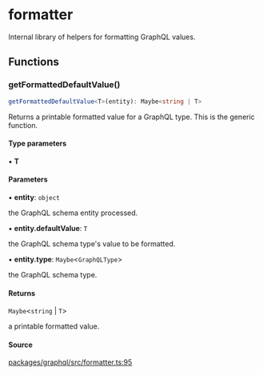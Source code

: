 # formatter

Internal library of helpers for formatting GraphQL values.

## Functions

### getFormattedDefaultValue()

```ts
getFormattedDefaultValue<T>(entity): Maybe<string | T>
```

Returns a printable formatted value for a GraphQL type.
This is the generic function.

#### Type parameters

▪ **T**

#### Parameters

▪ **entity**: `object`

the GraphQL schema entity processed.

▪ **entity.defaultValue**: `T`

the GraphQL schema type's value to be formatted.

▪ **entity.type**: `Maybe`\<`GraphQLType`\>

the GraphQL schema type.

#### Returns

`Maybe`\<`string` \| `T`\>

a printable formatted value.

#### Source

[packages/graphql/src/formatter.ts:95](https://github.com/graphql-markdown/graphql-markdown/blob/main/packages/graphql/src/formatter.ts#L95)
